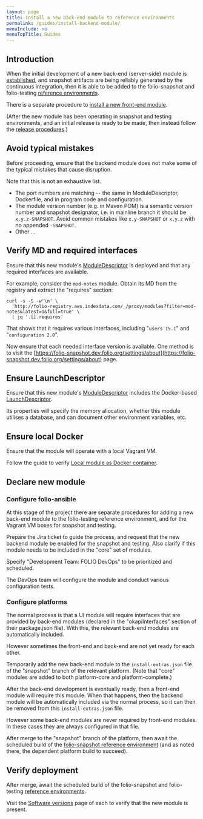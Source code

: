 ```yaml
---
layout: page
title: Install a new back-end module to reference environments
permalink: /guides/install-backend-module/
menuInclude: no
menuTopTitle: Guides
---
```


## Introduction

When the initial development of a new back-end (server-side) module is [established](/guidelines/create-new-repo/), and snapshot artifacts are being reliably generated by the continuous integration, then it is able to be added to the folio-snapshot and folio-testing [reference environments](/guides/automation/#reference-environments).

There is a separate procedure to [install a new front-end module](/guides/install-frontend-module/).

(After the new module has been operating in snapshot and testing environments, and an initial release is ready to be made, then instead follow the [release procedures](/guidelines/release-procedures/#add-to-platforms).)

## Avoid typical mistakes

Before proceeding, ensure that the backend module does not make some of the typical mistakes that cause disruption.

Note that this is not an exhaustive list.

* The port numbers are matching -- the same in ModuleDescriptor, Dockerfile, and in program code and configuration.
* The module version number (e.g. in Maven POM) is a semantic version number and snapshot designator, i.e. in mainline branch it should be `x.y.z-SNAPSHOT`. Avoid common mistakes like `x.y-SNAPSHOT` or `x.y.z` with no appended `-SNAPSHOT`.
* Other ...

## Verify MD and required interfaces

Ensure that this new module's [ModuleDescriptor](/guides/module-descriptor/) is deployed and that any required interfaces are available.

For example, consider the `mod-notes` module.
Obtain its MD from the registry and extract the "requires" section:

```
curl -s -S -w'\n' \
  'http://folio-registry.aws.indexdata.com/_/proxy/modules?filter=mod-notes&latest=1&full=true' \
  | jq '.[].requires'
```

That shows that it requires various interfaces, including "`users 15.1`" and "`configuration 2.0`".

Now ensure that each needed interface version is available.
One method is to visit the [https://folio-snapshot.dev.folio.org/settings/about](https://folio-snapshot.dev.folio.org/settings/about) page.

## Ensure LaunchDescriptor

Ensure that this new module's [ModuleDescriptor](/guides/module-descriptor/) includes the Docker-based [LaunchDescriptor](/guides/module-descriptor/#launchdescriptor-properties).

Its properties will specify the memory allocation, whether this module utilises a database, and can document other environment variables, etc.

## Ensure local Docker

Ensure that the module will operate with a local Vagrant VM.

Follow the guide to verify [Local module as Docker container](/guides/run-local-folio/#local-module-as-docker-container).

## Declare new module

### Configure folio-ansible

At this stage of the project there are separate procedures for adding a new back-end module to the folio-testing reference environment, and for the Vagrant VM boxes for snapshot and testing.

Prepare the Jira ticket to guide the process, and request that the new backend module be enabled for the snapshot and testing.
Also clarify if this module needs to be included in the "core" set of modules.

Specify "Development Team: FOLIO DevOps" to be prioritized and scheduled.

The DevOps team will configure the module and conduct various configuration tests.

### Configure platforms

The normal process is that a UI module will require interfaces that are provided by back-end modules (declared in the "okapiInterfaces" section of their package.json file).
With this, the relevant back-end modules are automatically included.

However sometimes the front-end and back-end are not yet ready for each other.

Temporarily add the new back-end module to the `install-extras.json` file of the "snapshot" branch of the relevant platform.
(Note that "core" modules are added to both platform-core and platform-complete.)

After the back-end development is eventually ready, then a front-end module will require this module.
When that happens, then the backend module will be automatically included via the normal process, so it can then be removed from this `install-extras.json` file.

However some back-end modules are never required by front-end modules.
In these cases they are always configured in that file.

After merge to the "snapshot" branch of the platform, then await the scheduled build of the [folio-snapshot reference environment](/guides/automation/#folio-snapshot) (and as noted there, the dependent platform build to succeed).

## Verify deployment

After merge, await the scheduled build of the folio-snapshot and folio-testing [reference environments](/guides/automation/#reference-environments).

Visit the [Software versions](https://folio-snapshot.dev.folio.org/settings/about) page of each to verify that the new module is present.

<div class="folio-spacer-content"></div>

